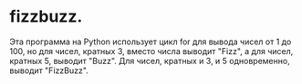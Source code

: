 # fizzbuzz.

Эта программа на Python использует цикл for для вывода чисел от 1 до 100, но для чисел, кратных 3, вместо числа выводит "Fizz", а для чисел, кратных 5, выводит "Buzz". Для чисел, кратных и 3, и 5 одновременно, выводит "FizzBuzz".
